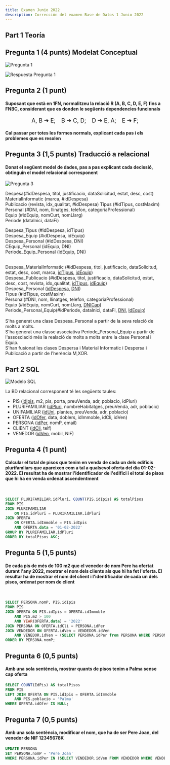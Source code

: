 ```yaml
---
title: Examen Junio 2022
description: Corrección del examen Base de Datos 1 Junio 2022
---
```


## Part 1 Teoría

## **Pregunta 1 (4 punts) Modelat Conceptual**

![Pregunta 1](/img/Junio2022_1%20-%20Pregunta%201.png)

![Respuesta Pregunta 1](/img/Modelo_conceptual.jpg)

## **Pregunta 2 (1 punt)**

#### Suposant que està en 1FN, normalitzeu la relació R (A, B, C, D, E, F) fins a FNBC, considerant que es donden le següents dependencies funcionals

<p style="text-align: center;font-size:18px">A, B &#10132; E;&emsp;B &#10132; C, D;&emsp;D &#10132; E, A;&emsp;E &#10132; F;</p>

#### Cal passar per totes les formes normals, explicant cada pas i els problemes que es resolen

## Pregunta 3 (1,5 punts) Traducció a relacional

#### Donat el següent model de dades, pas a pas explicant cada decissió, obtinguin el model relacional corresponent

![Pregunta 3](/img/Junio2022_1%20-%20Pregunta%203.png)

Despesa(#idDespesa, titol, justificacio, dataSolicitud, estat, desc, cost)  
MaterialInformatic (marca, #idDespesa)  
Publicacio (revista, idx_qualitat, #idDespesa)
Tipus (#idTipus, costMaxim)  
Personal (#DNI, nom, llinatges, telefon, categoriaProfessional)  
Equip (#idEquip, nomCurt, nomLlarg)  
Periode (dataInici, dataFi)  

Despesa_Tipus (#idDespesa, idTipus)  
Despesa_Equip (#idDespesa, idEquip)  
Despesa_Personal (#idDespesa, DNI)  
CEquip_Personal (idEquip, DNI)  
Periode_Equip_Personal (idEquip, DNI)  
<br>

Despesa_MaterialInformatic (#idDespesa, titol, justificacio, dataSolicitud, estat, desc, cost, marca, <u>idTipus</u>, <u>idEquip</u>)  
Despesa_Publicacio (#idDespesa, titol, justificacio, dataSolicitud, estat, desc, cost, revista, idx_qualitat, <u>idTipus</u>, <u>idEquip</u>)  
Despesa_Personal (<u>idDespesa</u>, <u>DNI</u>)  
Tipus (#idTipus, costMaxim)  
Personal(#DNI, nom, llinatges, telefon, categoriaProfessional)  
Equip (#idEquip, nomCurt, nomLlarg, <u>DNICap</u>)  
Periode_Personal_Equip(#idPeriode, dataInici, dataFi, <u>DNI</u>, <u>IdEquip</u>)  
<br>
S'ha generat una clase Despesa_Personal a partir de la seva relació de molts a molts.  
S'ha generat una classe associativa Periode_Personal_Equip a partir de l'assosciació més la realació de molts a molts entre la clase Personal i Equip.  
S'han fusionat les clases Despersa i Material Informatic i Despersa i Publicació a partir de l'herència M,XOR.

<div style="page-break-before: always"></div>

## Part 2 SQL

![Modelo SQL](/img/Junio2022_1%20-%20Pregunta%204.png)

La BD relacional corresponent té les següents taules:

- PIS (<u>idIpis</u>, m2, pis, porta, preuVenda, adr, poblacio, idPluri)  
- PLURIFAMILIAR (<u>idPluri</u>, nombreHabitatges, preuVenda, adr, poblacio)
- UNIFAMILIAR (<u>idUni</u>, plantes, preuVenda, adr, poblacio)
- OFERTA (<u>idOfer</u>, data, doblers, idImmoble, idCli, idVen)
- PERSONA (<u>idPer</u>, nomP, email)
- CLIENT (<u>idCli</u>, telf)
- VENEDOR (<u>idVen</u>, mobil, NIF)

## Pregunta 4 (1 punt)

#### Calcular el total de pisos que tenim en venda de cada un dels edificis plurifamliars que apareixen com a tal a qualsevol oferta del dia 01-02-2022. El resultat ha de mostrar l'identificador de l'edifici i el total de pisos que hi ha en venda ordenat ascendentment

<br>

```sql
SELECT PLURIFAMILIAR.idPluri, COUNT(PIS.idIpis) AS totalPisos
FROM PIS
JOIN PLURIFAMILIAR
    ON PIS.idPluri = PLURIFAMILIAR.idPluri
JOIN OFERTA
    ON OFERTA.idImmoble = PIS.idIpis
    AND OFERTA.data = '01-02-2022'
GROUP BY PLURIFAMILIAR.idPluri
ORDER BY totalPisos ASC;
```

## Pregunta 5 (1,5 punts)

#### De cada pis de més de 100 m2 que el venedor de nom Pere ha ofertat durant l'any 2022, mostrar el nom dels clients als que hi ha fet l'oferta. El resultar ha de mostrar el nom del client i l'identificador de cada un dels pisos, ordenat per nom de client

<br>

```sql
SELECT PERSONA.nomP, PIS.idIpis
FROM PIS
JOIN OFERTA ON PIS.idIpis = OFERTA.idImmoble 
    AND PIS.m2 > 100
    AND YEAR(OFERTA.data) = '2022'
JOIN PERSONA ON OFERTA.idCli = PERSONA.idPer
JOIN VENDEDOR ON OFERTA.idVen = VENDEDOR.idVen
    AND VENEDOR.idVen = (SELECT PERSONA.idPer from PERSONA WHERE PERSONA.nomP = 'Pere')
ORDER BY PERSONA.nomP;
```

## Pregunta 6 (0,5 punts)

#### Amb una sola sentència, mostrar quants de pisos tenim a Palma sense cap oferta

```sql
SELECT COUNT(IdPis) AS totalPisos
FROM PIS
LEFT JOIN OFERTA ON PIS.idIpis = OFERTA.idImmoble
    AND PIS.poblacio = 'Palma'
WHERE OFERTA.idOfer IS NULL;
```

## Pregunta 7 (0,5 punts)

#### Amb una sola sentència, modificar el nom, que ha de ser Pere Joan, del venedor de NIF 12345678K

```sql
UPDATE PERSONA
SET PERSONA.nomP = 'Pere Joan'
WHERE PERSONA.idPer IN (SELECT VENDEDOR.idVen FROM VENDEDOR WHERE VENDEDOR.NIF = '12345678K');
```
